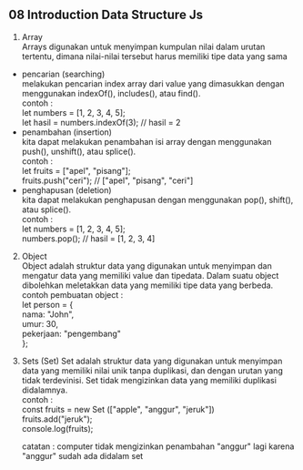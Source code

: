 ## 08 Introduction Data Structure Js

1. Array <br>
   Arrays digunakan untuk menyimpan kumpulan nilai dalam urutan tertentu, dimana nilai-nilai tersebut harus memiliki tipe data yang sama

-   pencarian (searching) <br>
    melakukan pencarian index array dari value yang dimasukkan dengan menggunakan indexOf(), includes(), atau find(). <br>
    contoh : <br>
    let numbers = [1, 2, 3, 4, 5]; <br>
    let hasil = numbers.indexOf(3); // hasil = 2
-   penambahan (insertion) <br>
    kita dapat melakukan penambahan isi array dengan menggunakan push(), unshift(), atau splice(). <br>
    contoh : <br>
    let fruits = ["apel", "pisang"]; <br>
    fruits.push("ceri"); // ["apel", "pisang", "ceri"]
-   penghapusan (deletion) <br>
    kita dapat melakukan penghapusan dengan menggunakan pop(), shift(), atau splice(). <br>
    contoh : <br>
    let numbers = [1, 2, 3, 4, 5]; <br>
    numbers.pop(); // hasil = [1, 2, 3, 4]

2. Object <br>
   Object adalah struktur data yang digunakan untuk menyimpan dan mengatur data yang memiliki value dan tipedata. Dalam suatu object dibolehkan meletakkan data yang memiliki tipe data yang berbeda. <br>
   contoh pembuatan object : <br>
   let person = { <br>
   nama: "John", <br>
   umur: 30, <br>
   pekerjaan: "pengembang" <br>
   }; <br>

3. Sets (Set)
   Set adalah struktur data yang digunakan untuk menyimpan data yang memiliki nilai unik tanpa duplikasi, dan dengan urutan yang tidak terdevinisi. Set tidak mengizinkan data yang memiliki duplikasi didalamnya. <br>
   contoh : <br>
   const fruits = new Set (["apple", "anggur", "jeruk"]) <br>
   fruits.add("jeruk"); <br>
   console.log(fruits); <br>

    catatan : computer tidak mengizinkan penambahan "anggur" lagi karena "anggur" sudah ada didalam set
